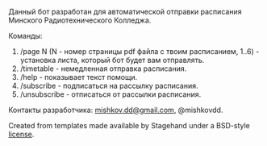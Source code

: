 Данный бот разработан для автоматической отправки расписания Минского Радиотехнического Колледжа.

Команды:
1. /page N (N - номер страницы pdf файла с твоим расписанием, 1..6) - установка листа, который бот будет вам отправлять.
2. /timetable - немедленная отправка расписания.
3. /help - показывает текст помощи.
4. /subscribe - подписаться на рассылку расписания.
5. /unsubscribe - отписаться от рассылки расписания.

Контакты разработчика: mishkov.dd@gmail.com, @mishkovdd.

Created from templates made available by Stagehand under a BSD-style
[license](https://github.com/dart-lang/stagehand/blob/master/LICENSE).
